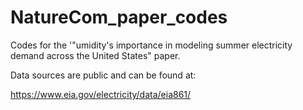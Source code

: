 # NatureCom_paper_codes
Codes for the '"umidity's importance in modeling summer electricity demand across the United States" paper.

Data sources are public and can be found at:

https://www.eia.gov/electricity/data/eia861/
